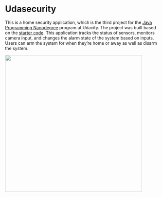 # Udasecurity

This is a home security application, which is the third project for the [Java Programming Nanodegree](https://www.udacity.com/course/java-programming-nanodegree--nd079) program at Udacity. The project was built based on the [starter code](https://github.com/udacity/cd0384-java-application-deployment-projectstarter). This application tracks the status of sensors, monitors camera input, and changes the alarm state of the system based on inputs. Users can arm the system for when they’re home or away as well as disarm the system.

<img src="/screenshot/udasecurity.gif" width="450">
